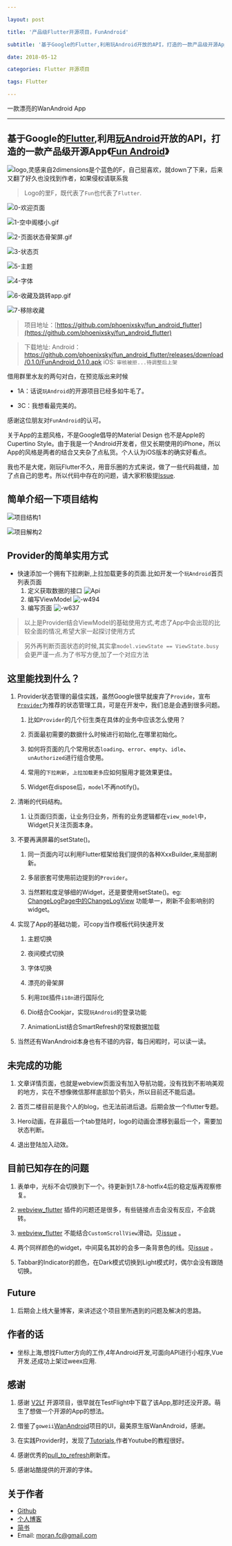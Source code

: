 ```yaml
---

layout: post

title: '产品级Flutter开源项目，FunAndroid'

subtitle: '基于Google的Flutter,利用玩Android开放的API，打造的一款产品级开源App《Fun Android》'

date: 2018-05-12

categories: Flutter 开源项目

tags: Flutter 

---
```

一款漂亮的WanAndroid App

---

## 基于Google的[Flutter](https://flutter.dev),利用[玩Android](https://wanandroid.com/)开放的API，打造的一款产品级开源App《[Fun Android](https://github.com/phoenixsky/fun_android_flutter)》

![logo,灵感来自2dimensions是个蓝色的F，自己挺喜欢，就down了下来，后来又翻了好久也没找到作者，如果侵权请联系我](https://upload-images.jianshu.io/upload_images/581515-f3a4b2e4392e63bf.png?imageMogr2/auto-orient/strip%7CimageView2/2/w/500) 

> Logo的里F，既代表了`Fun`也代表了`Flutter`.

![0-欢迎页面](https://upload-images.jianshu.io/upload_images/581515-bcfa9d0eaf69835f.gif?imageMogr2/auto-orient/strip)

![1-空中阁楼小.gif](https://upload-images.jianshu.io/upload_images/581515-54b8e7498039dc11.gif?imageMogr2/auto-orient/strip)

![2-页面状态骨架屏.gif](https://upload-images.jianshu.io/upload_images/581515-383fba933a0abbbc.gif?imageMogr2/auto-orient/strip)

![3-状态页](https://upload-images.jianshu.io/upload_images/581515-622d62b14fa8d6bc.gif?imageMogr2/auto-orient/strip)

![5-主题](https://upload-images.jianshu.io/upload_images/581515-e59a6b350bbd2b51.gif?imageMogr2/auto-orient/strip)

![4-字体](https://upload-images.jianshu.io/upload_images/581515-35d3057a70b8ac05.gif?imageMogr2/auto-orient/strip)

![6-收藏及跳转app.gif](https://upload-images.jianshu.io/upload_images/581515-0991a9432f0c5932.gif?imageMogr2/auto-orient/strip)


![7-移除收藏](https://upload-images.jianshu.io/upload_images/581515-df65c948203b6751.gif?imageMogr2/auto-orient/strip)


> 项目地址：[https://github.com/phoenixsky/fun_android_flutter](https://github.com/phoenixsky/fun_android_flutter)

> 下载地址: 
Android：https://github.com/phoenixsky/fun_android_flutter/releases/download/0.1.0/FunAndroid_0.1.0.apk
iOS: `审核被拒...待调整后上架`

借用群里水友的两句对白，在预览版出来时候

*   1A：话说`玩Android`的开源项目已经多如牛毛了。

*   3C：我想看最完美的。

感谢这位朋友对`FunAndroid`的认可。

关于App的主题风格，不是Google倡导的Material Design 也不是Apple的Cupertino Style。由于我是一个Android开发者，但又长期使用的iPhone，所以App的风格是两者的结合又夹杂了点私货。个人认为iOS版本的确实好看点。

我也不是大佬，刚玩Flutter不久，用音乐圈的方式来说，做了一些代码裁缝，加了点自己的思考。所以代码中存在的问题，请大家积极提[Issue](https://github.com/phoenixsky/fun_android_flutter/issues).

## 简单介绍一下项目结构

  ![项目结构1](https://upload-images.jianshu.io/upload_images/581515-74078e828d25fa7b.png?imageMogr2/auto-orient/strip%7CimageView2/2/w/1240)

  ![项目解构2](https://upload-images.jianshu.io/upload_images/581515-362f48ef83763615.png?imageMogr2/auto-orient/strip%7CimageView2/2/w/1240)

## Provider的简单实用方式
*  快速添加一个拥有下拉刷新,上拉加载更多的页面.比如开发一个`玩Android`首页列表页面
    1. 定义获取数据的接口
        ![Api](https://upload-images.jianshu.io/upload_images/581515-f60f2fceef71b2cc.jpg?imageMogr2/auto-orient/strip%7CimageView2/2/w/1240)
    2. 编写ViewModel
        ![-w494](https://upload-images.jianshu.io/upload_images/581515-3ab778bafeb3b5b7.jpg?imageMogr2/auto-orient/strip%7CimageView2/2/w/1240)
    3. 编写页面
        ![-w637](https://upload-images.jianshu.io/upload_images/581515-1aa9bd76f0e6f600.jpg?imageMogr2/auto-orient/strip%7CimageView2/2/w/1240)

> 以上是Provider结合ViewModel的基础使用方式,考虑了App中会出现的比较全面的情况,希望大家一起探讨使用方式

> 另外再判断页面状态的时候,其实拿`model.viewState == ViewState.busy`会更严谨一点.为了书写方便,加了一个对应方法     

## 这里能找到什么？

1.  Provider状态管理的最佳实践，虽然Google很早就废弃了`Provide`，宣布[`Provider`](https://github.com/rrousselGit/provider)为推荐的状态管理工具，可是在开发中，我们总是会遇到很多问题。

    1.  比如`Provider`的几个衍生类在具体的业务中应该怎么使用？

    2.  页面最初需要的数据什么时候进行初始化,在哪里初始化。

    3.  如何将页面的几个常用状态`loading`、`error`、`empty`、`idle`、`unAuthorized`进行组合使用。

    4.  常用的`下拉刷新`，`上拉加载更多`应如何服用才能效果更佳。

    5.  Widget在dispose后，`model`不再notify()。

2.  清晰的代码结构。

    1.  让页面归页面，让业务归业务，所有的业务逻辑都在`view_model`中，Widget只关注页面本身。

3.  不要再满屏幕的setState()。

    1.  同一页面内可以利用Flutter框架给我们提供的各种XxxBuilder,来局部刷新。

    2.  多层嵌套可使用前边提到的`Provider`。

    3.  当然颗粒度足够细的Widget，还是要使用setState()。eg: [ChangeLogPage中的ChangeLogView](https://github.com/phoenixsky/fun_android_flutter/blob/6b4167c5f540b0c656c97ac8fe71a861601649d2/lib/ui/page/change_log_page.dart) 功能单一，刷新不会影响别的widget。

4.  实现了App的基础功能，可copy当作模板代码快速开发

    1.  主题切换

    2.  夜间模式切换

    3.  字体切换

    4.  漂亮的骨架屏

    5.  利用`IDE`插件`i18n`进行国际化

    6.  Dio结合Cookjar，实现`玩Android`的登录功能

    7.  AnimationList结合SmartRefresh的常规数据加载

5.  当然还有WanAndroid本身也有不错的内容，每日闲暇时，可以读一读。

## 未完成的功能

1.  文章详情页面，也就是webview页面没有加入导航功能，没有找到不影响美观的地方，实在不想像微信那样底部加个箭头，所以目前还不能后退。

2.  首页二楼目前是我个人的blog，也无法前进后退。后期会放一个flutter专题。

3.  Hero动画，在非最后一个tab登陆时，logo的动画会漂移到最后一个，需要加状态判断。

4.  退出登陆加入动效。

## 目前已知存在的问题

1.  表单中，光标不会切换到下一个。待更新到1.7.8-hotfix4后的稳定版再观察修复。

2.  [webview_flutter](https://pub.dev/packages/webview_flutter) 插件的问题还是很多，有些链接点击会没有反应，不会跳转。

3.  [webview_flutter](https://pub.dev/packages/webview_flutter) 不能结合`CustomScrollView`滑动。见[issue](https://github.com/flutter/flutter/issues/31243#issuecomment-521564216) 。

4.  两个同样颜色的widget，中间莫名其妙的会多一条背景色的线。见[issue](https://github.com/flutter/flutter/issues/14288) 。


5.  Tabbar的Indicator的颜色，在Dark模式切换到Light模式时，偶尔会没有跟随切换。

## Future

1.  后期会上线大量博客，来讲述这个项目里所遇到的问题及解决的思路。

## 作者的话
*  坐标上海,想找Flutter方向的工作,4年Android开发,可面向API进行小程序,Vue开发.还成功上架过weex应用.

## 感谢

1.  感谢 [V2Lf](https://github.com/w4mxl/V2LF) 开源项目，很早就在TestFlight中下载了该App,那时还没开源。萌生了想做一个开源的App的想法。

2.  借鉴了`goweii`[WanAndroid](https://github.com/goweii/WanAndroid)项目的UI，最美原生版WanAndroid，感谢。

3.  在实践Provider时，发现了[Tutorials](https://github.com/FilledStacks/flutter-tutorials),作者Youtube的教程很好。

4.  感谢优秀的[pull_to_refresh](https://pub.dev/packages/pull_to_refresh)刷新库。

5.  感谢站酷提供的开源的字体。

## 关于作者
* [Github](https://github.com/phoenixsky)
* [个人博客](http://blog.phoenixsky.cn/)
* [简书](https://www.jianshu.com/u/145e6297cb26)
* Email: moran.fc@gmail.com

